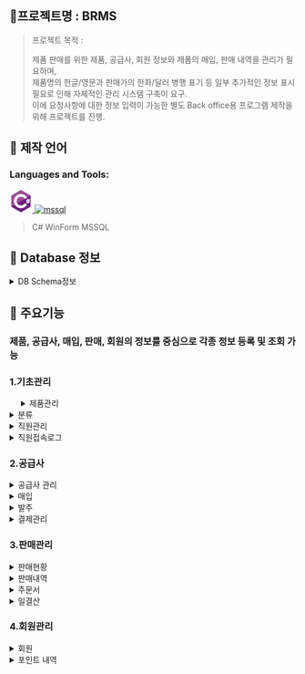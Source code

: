 

## 📌프로젝트명 : BRMS

> 프로젝트 목적 :
> 
> 제품 판매를 위한 제품, 공급사, 회원 정보와 제폼의 매입, 판매 내역을 관리가 필요하며,<br>
> 제품명의 한글/영문과 판매가의 한화/달러 병행 표기 등 일부 추가적인 정보 표시 필요로 인해 자체적인 관리 시스템 구축이 요구.<br>
> 이에 요청사항에 대한 정보 입력이 가능한 별도 Back office용 프로그램 제작을 위해 프로젝트를 진행.

## 📌 제작 언어

<h3 align="left">Languages and Tools:</h3>
<p align="left"><a href="https://www.w3schools.com/cs/" target="_blank" rel="noreferrer"> <img src="https://raw.githubusercontent.com/devicons/devicon/master/icons/csharp/csharp-original.svg" alt="csharp" width="40" height="40"/> </a> <a href="https://www.microsoft.com/en-us/sql-server" target="_blank" rel="noreferrer"> <img src="https://www.svgrepo.com/show/303229/microsoft-sql-server-logo.svg" alt="mssql" width="40" height="40"/> </a> </p>

> C# WinForm
> MSSQL
> 
> 
> <div style="margin-left: 20px;">

## 📌 Database 정보
<details>
<summary>DB Schema정보 </summary>
> https://github.com/park0684/BRMS/blob/master/DB/Database%20Schema.md

<summary>Sample DB</summary>
>DB 폴더내 BRMS_SapmpleDB
</details>

## 📌 주요기능

### 제품, 공급사, 매입, 판매, 회원의 정보를 중심으로 각종 정보 등록 및 조회 가능

### 1.기초관리
<div style="margin-left: 20px;">
<details>
<summary>제품관리</summary>

> - 제품명, 제품코드를 검색어로 조회도 가능하지만 제품 등록 및 기간 조건을 지정하여 조회가 가능합니다<br/>
    ![Image](https://github.com/user-attachments/assets/ae8e3119-fa61-4727-8bbb-3d664b747078)
> - 좌측 상단의 분류를 지정할 경우 지정된 분류의 상품들만 조회가 가능합니다<br/>
> - 조회된 제품을 더블클릭 하면 선택된 제품의 제품코드, 제품명, 공급사, 분류, 매입가, 판매가 설정이 가능합니다.<br/>
판매가는 설정된 환율 연동으로 자동 한화 또는 달러로 전환됩니다.<br/>
![Image](https://github.com/user-attachments/assets/c09796de-1b1f-4421-97be-ad2f0e964932)
> - 새로운 제품을 등록 할 경우 제품코드의 중복 여부를 확인 후 등록 합니다.
![Image](https://github.com/user-attachments/assets/50ed954d-22d4-48e1-8bab-67880159696d)
> - 새 제품 등록 시 공급사와 분류 지정은 필수 입니다. 
> - 제품등록정보에서는 제품의 정보뿐 아니라 매입, 판매, 변경 로그 조회가 가능합니다.
![Image](https://github.com/user-attachments/assets/65e59257-9171-46f5-83de-7a10e65960ee)
</details>
</div>

<details>
<summary>분류</summary>
  
> - 제품의 분류 지정을 위한 분류 정보를 추가 수정 할 수 있으며<br/>
> 제품 정보 및 판매 조회 시 분류를 지정하사용 가능
<div>
  <img src="https://github.com/user-attachments/assets/2319a7bc-1d64-458b-9874-cbd866a253de" alt="Image 1" width="200"/>
  <img src="https://github.com/user-attachments/assets/8d4cb6c9-aece-4e23-b773-71f052d42a0f" alt="Image 2" width="200"/>
  <img src="https://github.com/user-attachments/assets/2c63cba8-ec8b-487a-a997-40e8781df3c7" alt="Image 3" width="200"/>
</div>
</details>

<details>
<summary>직원관리</summary>

> - 업무를 위한 직원을 등록하거나 정보를 수정 할 수 있는 메뉴입니다.
> - 직원 등록 및 권한 부여를 통해 업무에 따른 정보 접근 및 제어를 제한 할 수 있습니다.<br/>
> - 직원 권한은 조회와 등록/수정, 출력, 엑셀저장 등 4가지 권한을 각 메뉴마다 지정이 가능합니다.
> - ![Image](https://github.com/user-attachments/assets/908c058e-50f3-4989-9420-c85635c40fc1)
> - 직원코드는 채번코드로 별도 지정하지 못하고 자동으로 등록 순서에 따라 부여됩니다.
> - 직원 비밀번호는 암호화 처리 되며, 분실시 확인은 불가능하므로 수정을 통해 초기화 할 수 있습니다.
</details>

<details>
<summary>직원접속로그</summary> 

> - 정보 조회 또는 수정 시 시간과 행위 내용을 조회 할 수 있는 메뉴입니다.
> - 조회 메뉴에서 전체 조회 등의 경우 상세정보를 확인 할 수 없으나<br/>
> - 특정 제품, 회원, 거래, 매입 등의 채번코드 확인이 가능한 상세내역을 조회 할 경우<br/> 그 조회 대상도 확인이 가능합니다.
</details>

### 2.공급사 
<details>
<summary>공급사 관리</summary>

> - 거래중인 공급사 정보를 등록하는 메뉴로,<br/>
> - 매입, 발주, 결제시 공급사 정보 연동 필요로 필수 등록 항목 입니다.
</details>

<details>
<summary>매입</summary>

> - 각 공급사별로 매입 또는 반품으로 전표 등록이 가능하며,<br/>
> - 등록된 매입 제품은 각 제품의 제고에 즉시 반영 됩니다<br/>
> - 매입금액은 제품의 매입단가에 반영이 우선이나 개별로 변경하여 입력이 가능하며,<br/>
> - 합산된 매입액은 해당 공급사의 미수잔액에 반영이 됩니다.
> - ![Image](https://github.com/user-attachments/assets/c683c666-6da0-4b90-9260-9f4ea3dfc226)
</details>
<details>
<summary>발주</summary>

> - 각 공급사별로 매입 또는 반품으로 전표 등록이 가능하며,<br/> 
> - 등록된 매입 제품은 각 재고 및 공급사 미수 잔액에 영향을 주지 않습니다.
> - 입고완료 등 상태를 변경 할 수 있습니다.
</details>

<details>
<summary>결제관리</summary>

> - 각 공급사별로 미수잔액 조회 및 결제 등록하는 메뉴입니다<br/>
> - 결제유형은 현금, 계좌이체, 카드, 어음이 있으며<br/>
> - 할인 및 쿠폰과 같은 공급사의 지원 사항등도 반영이 가능합니다
> - ![Image](https://github.com/user-attachments/assets/709d868f-bf6e-4ef9-8bda-400fa9ac3883)
</details>

### 3.판매관리
<details>
<summary>판매현황</summary>

> - 제품 판매 현황을 공급사별, 분류별, 제품별, 일자별로 조회 할 수 있는 메뉴입니다.<br/>
> - 판매된 수량과 금액이 합산되어 표시되며, 이익은 판매분에 대한 이익율로 계산됩니다.<br/>
> - 공급사별, 분류별, 제품별은 일자별 조회 체크 시 각항목이 일자별로 구분되어 조회가 됩니다.
> - ![Image](https://github.com/user-attachments/assets/8cc195d2-5696-460d-a334-aef0aef3afca)
</details>

<details>
<summary>판매내역</summary>

> - 판매 등록한 거래건을 조회를 할 수 있는 메뉴로<br/>
> - 각 거래금액에 대해 상세히 조회 가능 합니다.<br/>
> ![Image](https://github.com/user-attachments/assets/aa9e8a0c-5c26-409d-84dd-fb60199a31b1)
> - 거래건 선택 시 거래 상세내역에서 제품 및 수량, 결제, 배송지 등의 상세 정보 확인 가능 합니다.<br/>
![Image](https://github.com/user-attachments/assets/8aaefa4d-5a3e-4f0c-b03f-b8102c124bce)
> - 거래 등록 버튼 클릭 시 판매등록이 가능합니다.<br/>
>   >판매등록<br/>    
>   > - 판매 등록은 회원 지정과 비회원으로 등록이 가능하며, <br/>회원이 선택된 상태에서 배송지 등록시 회원의 주소가 기본으로 설정되나 수정도 가능합니다<br/>
>   > - 결제는 현금,카드,계좌이체,포인트로 가능 하나<br/>카드 결제의 경우 실제 카드 승인이 아닌 카드 매출로 기록 합니다.<br/>
>   > - 판매등록 시 입력된 제품의 수량 만큼 재고에 즉시 반영됩니다.
>   >   ![Image](https://github.com/user-attachments/assets/eb9196b7-feab-41c9-bf82-6aa2c97a19c7)
>   
> - 판매내역은 수정이 불가능하나, 거래건을 조회 후 반품처리를 할 수 있습니다.<br/>
> - 반품은 기존 거래건을 삭제하는 것이 아닌 새로운 반품 거래건을 등록 합니다.
</details>

<details>
<summary>주문서</summary>

> - 메일 등 비대변 견적 또는 주문의 경우 주문서 등록을 통해 접수시 사용 합니다.
> - 주문수량과 판매 가능 수량을 별도로 입력 할 수 있으며,<br/>
> 상황에 따라 판매 금액이 달라질 수 있으로 제안액이라는 부분으로 실제 판매 금액을 조정 처리 할 수 있습니다.<br/>
![Image](https://github.com/user-attachments/assets/3d701b26-a881-42e4-b3be-0b8ed79a68a6)
> - 주문,판매,취소 선택을 통해 주문서 상태를 변경 할 수 있으며,<br/>
> 판매 상태로 등록 할 경우 제안 수량과 금액으로 판매 등록 메뉴를 즉시 실행하여 등록 할 수 있습니다<br/>
![Image](https://github.com/user-attachments/assets/8198eac9-51bf-4e79-963a-52a537045155)
</details>

<details>
<summary>일결산</summary>

> - 제품의 판매, 매입, 재고 정보를 일별로 기록하여,<br/> 이후 상품 정보가 수정되어도 일정산 시점의 정보로 매출 및 수불 등 현황 조회가 가능합나다.<br/><br/>
![Image](https://github.com/user-attachments/assets/5c90a311-063c-4b9f-af1a-9efd878d1b60)
>   > 주요 항목 설명
>   > - 기초재고 : 해당일자 시작시 보유하고 시작하는 재고입니다.<br/> 기초 재고액은 기초량 X 매입단가를 기준으로 작성됩니다.<br/>
>   > - 기말재고 : 해당일자 종료시 보유하고 이는 재고입니다.<br/> 생성시점의 현재고를 기준으로 역산하여 재고량을 계산하며 기말량 X 매입단가를 기준으로 작성됩니다.<br/>
>   > - 장부상재고 : 기초재고 + 매입 - 판매 수량으로<br/> 실제로 보유 하고 있어야 할 재고입니다.<br/>
>   > - 재고로스 : 기말재고와 장부상재고액이 차이가 발생 할 경우 표시됩니다.<br/>
>   > - 매출원가 : 이익율 계산을 위한 원가 입니다.<br/> 최종매입 원가법을 적용하여 기초재고 + 매입량 - 기말재고로 계산됩니다.<br/>
> - 매입,판매 정보를 직접 조회 하는 것이 아니므로 서버부하를 최소화 할 수 있으나,<br/> 제품별의 경우 분류 또는 제품이 지정되지 않을 경우 조회 시간이 오래 걸릴 수 있습니다.<br/>
> - 일정산은 현재날짜를 기준으로 전일까지만 작성 가능하며,<br/> 이미 작성한 날짜로 매입,판매 변경 사항이 있을 경우 재생성 대상이 됩니다.<br/>
> - 재고의 경우 직전날짜의 기말재고를 반영하나,<br/> 이전 날짜의 결산 정보가 없다면 현재고를 기준으로 매입과 판매분을 역산하여 생성합니다.<br/>
> - 일결산은 일자별, 제품별, 분류별로 각 다른 메뉴에서 조회가 가능합니다.
</details>

### 4.회원관리

<details>
<summary>회원</summary>

> - 회원을 등록하거나 상세정보를 조회 할 수 있는 메뉴입니다.
> - 검색 또는 등록/수정일자, 판매일자 지정을 통해 조회 할 수 있습니다.
> - 회원의 정보중 전화번호는 개인정보보호를 위해 암호화 처리되었으며<br/> 일괄 조회시에는 전화번호 가운데 2자리가 **로 표시됩니다.<br/>
> ![Image](https://github.com/user-attachments/assets/b52aaaf7-ac11-4e36-8d5b-971d83271495)
> - 회원 더블 클릭을 통해 상세정보를 조회 할 수 있으며, 이때 전화번호는 복호화되어 전화번호 모두 조회가 가능합니다.
> - 회원 정보 상세내역에서 주문과 거래건을 조회 할 수 있는 탭이 있어 개별 조회가 가능합니다.
> ![Image](https://github.com/user-attachments/assets/da1ea8d0-7d80-409c-afea-a0a7efc4a854)
> - 국가 지정은 D/B에 기록되어 있는 정보를 기준으로 반영되며, 새 회원등록 시 기본적으로 대한민국으로 지정되어 있어 별도 수정이 필요합니다.
</details>
<details>
<summary>포인트 내역 </summary>

> - 회원의 포인트 적립, 사용 정보를 일괄 조회 하는 메뉴입니다.
> - 판매 또는 반품 거래시 적립과 사용된 포인트를 따로 표시하며,<br/>
> - 회원정보와 거래 선택을 하여 조회 할 수 있습니다.
> ![Image](https://github.com/user-attachments/assets/f07c1b16-4a50-45ac-bf07-9aa36ad863ec)
</details>
